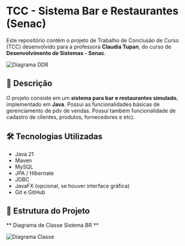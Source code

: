# TCC - Sistema Bar e Restaurantes (Senac)

Este repositório contém o projeto de Trabalho de Conclusão de Curso (TCC) desenvolvido para a professora **Claudia Tupan**, do curso de **Desenvolvimento de Sistemas - Senac**.

![Diagrama DDR](https://github.com/dmm76/tcc_senac/blob/main/src/main/java/util/images/ddr-banco.png?raw=true)


## 📌 Descrição

O projeto consiste em um **sistema para bar e restaurantes simulado**, implementado em **Java**.
Possui as funcionalidades básicas de gerenciamento de pdv de vendas.
Possui também funcionalidade de cadastro de clientes, produtos, fornecedores e etc).

## 🛠️ Tecnologias Utilizadas

- Java 21
- Maven
- MySQL
- JPA / Hibernate
- JDBC
- JavaFX (opcional, se houver interface gráfica)
- Git e GitHub

## 📁 Estrutura do Projeto

** Diagrama de Classe Sistema BR **

![Diagrama Classe](https://github.com/dmm76/tcc_senac/blob/main/src/main/java/util/images/diagrama_de_classe_sistema_br.png?raw=true)